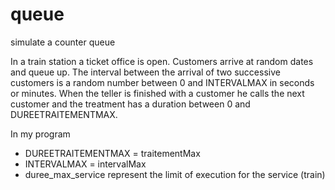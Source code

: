 # queue
simulate a counter queue

In a train station a ticket office is open. Customers arrive at random dates and queue up.
The interval between the arrival of two successive customers is a random number between 0 and INTERVALMAX in seconds or minutes. 
When the teller is finished with a customer he calls the next customer and the treatment has a duration between 0 and DUREETRAITEMENTMAX.

In my program 
- DUREETRAITEMENTMAX = traitementMax     
- INTERVALMAX = intervalMax
- duree_max_service represent the limit of execution for the service (train)  
